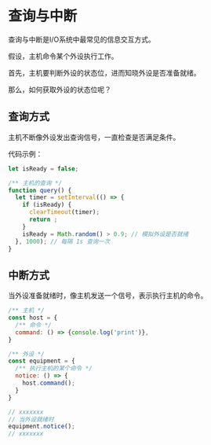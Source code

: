 # 查询与中断

查询与中断是I/O系统中最常见的信息交互方式。

假设，主机命令某个外设执行工作。

首先，主机要判断外设的状态位，进而知晓外设是否准备就绪。

那么，如何获取外设的状态位呢？

## 查询方式

主机不断像外设发出查询信号，一直检查是否满足条件。

代码示例：

```javascript
let isReady = false;

/** 主机的查询 */
function query() {
  let timer = setInterval(() => {
    if (isReady) {
      clearTimeout(timer);
      return ;
    } 
    isReady = Math.random() > 0.9; // 模拟外设是否就绪
  }, 1000); // 每隔 1s 查询一次
}
```

## 中断方式

当外设准备就绪时，像主机发送一个信号，表示执行主机的命令。

```js
/** 主机 */
const host = {
  /** 命令 */
  command: () => {console.log('print')},
}

/** 外设 */
const equipment = {
  /** 执行主机的某个命令 */
  notice: () => {
    host.command();
  }
}

// xxxxxxx
// 当外设就绪时
equipment.notice();
// xxxxxxx
```
